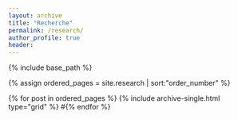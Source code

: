 ```yaml
---
layout: archive
title: "Recherche"
permalink: /research/
author_profile: true
header:
---
```



<nbsp>

{% include base_path %}

{% assign ordered_pages = site.research | sort:"order_number" %}

{% for post in ordered_pages %}
  {% include archive-single.html type="grid" %}
#{% endfor %}
